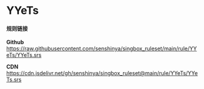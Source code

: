 # YYeTs

#### 规则链接

**Github**
https://raw.githubusercontent.com/senshinya/singbox_ruleset/main/rule/YYeTs/YYeTs.srs

**CDN**
https://cdn.jsdelivr.net/gh/senshinya/singbox_ruleset@main/rule/YYeTs/YYeTs.srs